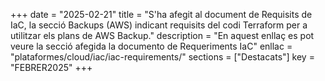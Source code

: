 +++
date        = "2025-02-21"
title       = "S'ha afegit al document de Requisits de IaC, la secció Backups (AWS) indicant requisits del codi Terraform per a utilitzar els plans de AWS Backup."
description = "En aquest enllaç es pot veure la secció afegida la documento de Requeriments IaC"
enllac      = "plataformes/cloud/iac/iac-requirements/"
sections    = ["Destacats"]
key         = "FEBRER2025"
+++
